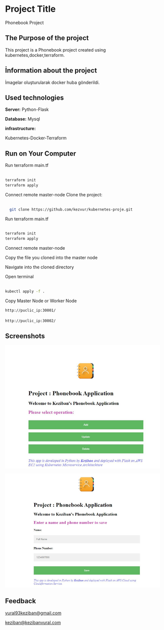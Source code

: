
# Project Title

Phonebook Project

## The Purpose of the project

This project is a Phonebook project created using kubernetes,docker,terraform.

## İnformation about the project

İmagelar oluşturularak docker huba gönderildi.

## Used technologies

**Server:** Python-Flask

**Database:** Mysql
 
**infrastructure:** 

Kubernetes-Docker-Terraform
  

## Run on Your Computer

Run terraform main.tf

```bash

terraform init
terraform apply

```
Connect remote master-node
Clone the project:

```bash

  git clone https://github.com/kezvur/kubernetes-proje.git

```
Run terraform main.tf

```bash

terraform init
terraform apply

```
Connect remote master-node

Copy the file you cloned into the master node

Navigate into the cloned directory

Open terminal

```bash

kubectl apply -f .

```
Copy Master Node or Worker Node

```bash
http://puclic_ip:30001/

http://puclic_ip:30002/

```

## Screenshots

![Uygulama Ekran Görüntüsü](https://github.com/kezvur/kubernetes-proje/blob/main/phonebook_2.JPG)


![Uygulama Ekran Görüntüsü](https://github.com/kezvur/kubernetes-proje/blob/main/phonebook.JPG)

## Feedback

vural93keziban@gmail.com

keziban@kezibanvural.com
